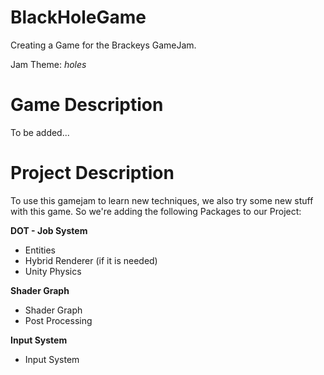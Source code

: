 # BlackHoleGame
Creating a Game for the Brackeys GameJam.

Jam Theme: _holes_

# Game Description

To be added...

# Project Description

To use this gamejam to learn new techniques, we also try some new stuff with this game. So we're adding the following Packages to our Project:

**DOT - Job System**
- Entities
- Hybrid Renderer (if it is needed)
- Unity Physics

**Shader Graph**
- Shader Graph
- Post Processing

**Input System**
- Input System
